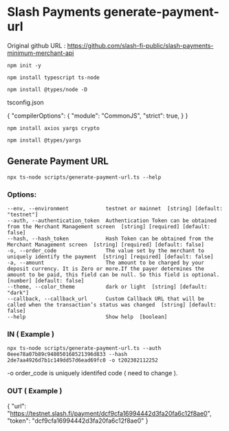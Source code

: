 # Slash Payments generate-payment-url

Original github URL : 
https://github.com/slash-fi-public/slash-payments-minimum-merchant-api

```
npm init -y

npm install typescript ts-node

npm install @types/node -D
```

tsconfig.json

{
  "compilerOptions": {
    "module": "CommonJS",
    "strict": true,
  }
}

```
npm install axios yargs crypto

npm install @types/yargs
```

## Generate Payment URL

```
npx ts-node scripts/generate-payment-url.ts --help
```

### Options:
    --env, --environment            testnet or mainnet  [string] [default: "testnet"]
    --auth, --authentication_token  Authentication Token can be obtained from the Merchant Management screen  [string] [required] [default: false]
    --hash, --hash_token            Hash Token can be obtained from the Merchant Management screen  [string] [required] [default: false]
    -o, --order_code                The value set by the merchant to uniquely identify the payment  [string] [required] [default: false]
    -a, --amount                    The amount to be charged by your deposit currency. It is Zero or more.If the payer determines the amount to be paid, this field can be null. So this field is optional.  [number] [default: false]
    --theme, --color_theme          dark or light  [string] [default: "dark"]
    --callback, --callback_url      Custom Callback URL that will be called when the transaction’s status was changed  [string] [default: false]
    --help                          Show help  [boolean]

### IN ( Example )
```
npx ts-node scripts/generate-payment-url.ts --auth 0eee78a07b89c948050168521396d833 --hash 2de7aa4926d7b1c149dd57d6ead69fc0 -o t202302112252
```
-o order_code is uniquely identifed code ( need to change ).

### OUT ( Example )
{
  "url": "https://testnet.slash.fi/payment/dcf9cfa16994442d3fa20fa6c12f8ae0",
  "token": "dcf9cfa16994442d3fa20fa6c12f8ae0"
}